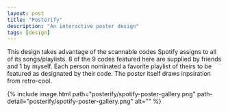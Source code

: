 ```yaml
---
layout: post
title: "Posterify"
description: "An interactive poster design"
tags: [design]
---
```


This design takes advantage of the scannable codes Spotify assigns to all of its songs/playlists. 8 of the 9 codes featured here are supplied by friends and 1 by myself. Each person nominated a favorite playlist of theirs to be featured as designated by their code. The poster itself draws inpsiration from retro-cool.

{% include image.html path="posterify/spotify-poster-gallery.png" path-detail="posterify/spotify-poster-gallery.png" alt="" %}
